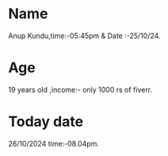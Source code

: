 
# Name

Anup Kundu,time:-05:45pm & Date :-25/10/24.

# Age

19 years old ,income:- only 1000 rs of fiverr.

# Today date

26/10/2024 time:-08.04pm.
